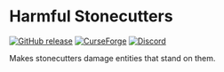 # Harmful Stonecutters

[![GitHub release](https://img.shields.io/github/release/haykam821/Harmful-Stonecutters.svg?style=popout&label=github)](https://github.com/haykam821/Harmful-Stonecutters/releases/latest)
[![CurseForge](https://img.shields.io/static/v1?style=popout&label=curseforge&message=project&color=6441A4)](https://www.curseforge.com/minecraft/mc-mods/harmful-stonecutters)
[![Discord](https://img.shields.io/static/v1?style=popout&label=chat&message=discord&color=7289DA)](https://discord.gg/eXcffmW)

Makes stonecutters damage entities that stand on them.
